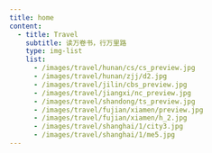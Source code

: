 ```yaml
---
title: home
content:
  - title: Travel
    subtitle: 读万卷书，行万里路
    type: img-list
    list:
      - /images/travel/hunan/cs/cs_preview.jpg
      - /images/travel/hunan/zjj/d2.jpg
      - /images/travel/jilin/cbs_preview.jpg
      - /images/travel/jiangxi/nc_preview.jpg
      - /images/travel/shandong/ts_preview.jpg
      - /images/travel/fujian/xiamen/preview.jpg
      - /images/travel/fujian/xiamen/h_2.jpg
      - /images/travel/shanghai/1/city3.jpg
      - /images/travel/shanghai/1/me5.jpg
---
```


<!-- @layout-full-width -->

<home :content="frontmatter.content" />
